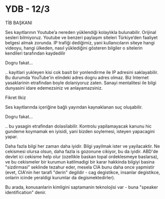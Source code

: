 # YDB  - 12/3

TİB BAŞKANI

Ses kayıtlarının Youtube’a nereden yüklendiği kolaylıkla bulunabilir. Orijinal sesleri bilmiyoruz. Youtube ve benzeri paylaşım siteleri Türkiye’den faaliyet belgesi almak zorunda. IP trafiği dediğimiz, yani kullanıcıların siteye hangi videoyu, hangi ülkeden, nasıl yüklediğini gösteren bilgiler o sitelerin kendileri tarafından kaydedilir

Dogru fakat...

.. kayitlari yukleyen kisi cok basit bir yonlendirme ile IP adresini saklayabilir. Bu durumda YouTube'in elindeki adres dogru adres olmaz. Biz Internet yasaklarinin etrafindan boyle dolaniyoruz zaten. Sanayi mentalitesi ile bilgi dunyasini idare edemezsiniz ve anlayamazsiniz.

Fikret Ilkiz

Ses kayıtlarında içeriğine bağlı yayından kaynaklanan suç oluşabilir.

Dogru fakat...

.. bu yasagin etrafindan dolasilabilir. Kontrolu yapilamayacak kanunu hic gundeme koymamak en iyisidi, yani bizden soylemesi, isteyen yapacagini yapar.

Daha fazla bilgi her zaman daha iyidir. Bilgi yayilmak ister ve yayilacaktir. Ne cekismesi olursa olsun, daha fazla is gozonune cikiyor, bu da iyidir. ABD'de devlet ici cekisme help olur (ozellikle baskan topal ordeklesmeye baslarsa), ve bu cekismeler bir kurumun katilmadigi bir karar hakkinda bilgiyi basina "sizdirmasi" seklinde tezahur eder, mesela CIA bunu daha once yapmistir (evet, CIA'nin her tarafi "derin" degildir - cag degistikce, insanlar degistikce, onlarin icinde yeraldigi kurumlar da degismektedirler).

Bu arada, konusanlarin kimligini saptamanin teknolojisi var - buna "speaker identification" denir.
